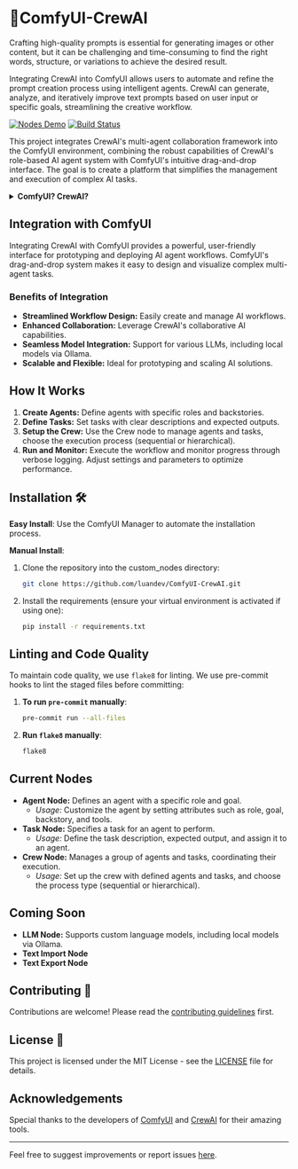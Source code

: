 # 📎ComfyUI-CrewAI

Crafting high-quality prompts is essential for generating images or other content, but it can be challenging and time-consuming to find the right words, structure, or variations to achieve the desired result.

Integrating CrewAI into ComfyUI allows users to automate and refine the prompt creation process using intelligent agents. CrewAI can generate, analyze, and iteratively improve text prompts based on user input or specific goals, streamlining the creative workflow.

[![Nodes Demo](https://img.youtube.com/vi/OdcrsZLcCrU/0.jpg)](https://youtu.be/OdcrsZLcCrU)
[![Build Status](https://img.shields.io/github/actions/workflow/status/luandev/ComfyUI-CrewAI/Flake8.yml?branch=main&label=Build&style=flat-square)](https://github.com/luandev/ComfyUI-CrewAI/actions/workflows/Flake8.yml)

This project integrates CrewAI's multi-agent collaboration framework into the ComfyUI environment, combining the robust capabilities of CrewAI's role-based AI agent system with ComfyUI's intuitive drag-and-drop interface. The goal is to create a platform that simplifies the management and execution of complex AI tasks.

<details>
<summary>
<b>ComfyUI? CrewAI?</b>
</summary>

## About ComfyUI

[ComfyUI](https://github.com/comfyanonymous/ComfyUI) is The most powerful and modular stable diffusion GUI and backend. It also has an innovative and user-friendly interface designed to streamline the creation and management of image and video creation workflows. Utilizing a drag-and-drop system, ComfyUI allows users to effortlessly design, visualize, and iterate over complex multi-agent tasks without deep technical knowledge. It supports a wide range of custom nodes and models, making it highly versatile for various AI applications.

## About CrewAI

[CrewAI](https://www.crewai.com/) is an advanced framework that facilitates the collaboration of AI agents. It enables agents to assume specific roles, share common objectives, and function as a cohesive unit. This setup is ideal for building smart assistant platforms, automated customer service systems, and multi-agent research teams.

![How CrewAI works diagram](./docs/crewai.png)

### Key Features
- **Role-Based Agent Design:** Customize agents with specific roles, goals, and tools.
- **Autonomous Inter-Agent Delegation:** Agents can delegate tasks and request assistance from peers.
- **Flexible Task Management:** Define and dynamically assign tasks to agents.
- **Integration with Various LLMs:** Supports local and remote language models like OpenAI, Mistral, and others.
- **Sequential and Hierarchical Processes:** Offers structured task execution models.
</details>

## Integration with ComfyUI

Integrating CrewAI with ComfyUI provides a powerful, user-friendly interface for prototyping and deploying AI agent workflows. ComfyUI's drag-and-drop system makes it easy to design and visualize complex multi-agent tasks.

### Benefits of Integration
- **Streamlined Workflow Design:** Easily create and manage AI workflows.
- **Enhanced Collaboration:** Leverage CrewAI's collaborative AI capabilities.
- **Seamless Model Integration:** Support for various LLMs, including local models via Ollama.
- **Scalable and Flexible:** Ideal for prototyping and scaling AI solutions.

## How It Works

1. **Create Agents:** Define agents with specific roles and backstories.
2. **Define Tasks:** Set tasks with clear descriptions and expected outputs.
3. **Setup the Crew:** Use the Crew node to manage agents and tasks, choose the execution process (sequential or hierarchical).
4. **Run and Monitor:** Execute the workflow and monitor progress through verbose logging. Adjust settings and parameters to optimize performance.

## Installation 🛠️

**Easy Install**: Use the ComfyUI Manager to automate the installation process.

**Manual Install**:
1. Clone the repository into the custom_nodes directory:
    ```bash
    git clone https://github.com/luandev/ComfyUI-CrewAI.git
    ```
2. Install the requirements (ensure your virtual environment is activated if using one):
    ```bash
    pip install -r requirements.txt
    ```

## Linting and Code Quality
To maintain code quality, we use `flake8` for linting. We use pre-commit hooks to lint the staged files before committing:

1. **To run `pre-commit` manually**:
    ```bash
    pre-commit run --all-files 
    ```

2. **Run `flake8` manually**:
    ```bash
    flake8
    ```
## Current Nodes
- **Agent Node:** Defines an agent with a specific role and goal.
  - *Usage:* Customize the agent by setting attributes such as role, goal, backstory, and tools.
- **Task Node:** Specifies a task for an agent to perform.
  - *Usage:* Define the task description, expected output, and assign it to an agent.
- **Crew Node:** Manages a group of agents and tasks, coordinating their execution.
  - *Usage:* Set up the crew with defined agents and tasks, and choose the process type (sequential or hierarchical).

## Coming Soon
- **LLM Node:** Supports custom language models, including local models via Ollama.
- **Text Import Node**
- **Text Export Node**

## Contributing 🤝

Contributions are welcome! Please read the [contributing guidelines](CONTRIBUTING.md) first.

## License 📄

This project is licensed under the MIT License - see the [LICENSE](LICENSE) file for details.

## Acknowledgements

Special thanks to the developers of [ComfyUI](https://github.com/comfyanonymous/ComfyUI) and [CrewAI](https://github.com/CrewAI) for their amazing tools.

---

Feel free to suggest improvements or report issues [here](https://github.com/luandev/ComfyUI-CrewAI/issues).
